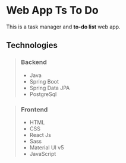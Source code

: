 # Web App Ts To Do

This is a task manager and **to-do list** web app.

## Technologies

> ### Backend
> 
> - Java
> - Spring Boot
> - Spring Data JPA
> - PostgreSql


> ### Frontend
> 
> - HTML
> - CSS
> - React Js
> - Sass
> - Material UI v5
> - JavaScript
